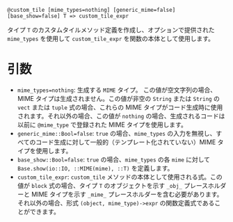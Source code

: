 ```
@custom_tile [mime_types=nothing] [generic_mime=false] [base_show=false] T => custom_tile_expr
```

タイプ `T` のカスタムタイルメソッド定義を作成し、オプションで提供された `mime_types` を使用して `custom_tile_expr` を関数の本体として使用します。

# 引数

  * `mime_types=nothing`: 生成する `MIME` タイプ。 この値が空文字列の場合、MIME タイプは生成されません。この値が非空の `String` または `String` の `vect` または `tuple` 式の場合、これらの MIME タイプがコード生成時に使用されます。それ以外の場合、この値が `nothing` の場合、生成されるコードは以前に `@mime_type` で登録された MIME タイプを使用します。
  * `generic_mime::Bool=false`: `true` の場合、`mime_types` の入力を無視し、すべてのコード生成に対して一般的（テンプレート化されていない）MIME タイプを使用します。
  * `base_show::Bool=false`: `true` の場合、`mime_types` の各 `mime` に対して `Base.show(io::IO, ::MIME(mime), ::T)` を定義します。
  * `custom_tile_expr`: `custom_tile` メソッドの本体として使用される式。この値が `block` 式の場合、タイプ `T` のオブジェクトを示す `_obj_` プレースホルダーと MIME タイプを示す `_mime_` プレースホルダーを含む必要があります。それ以外の場合、形式 `(object, mime_type)->expr` の関数定義式であることができます。
